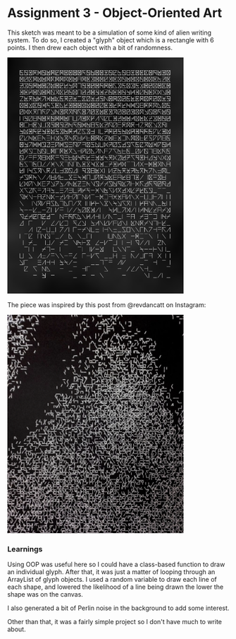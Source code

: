 # Assignment 3 - Object-Oriented Art

This sketch was meant to be a simulation of some kind of alien writing system. To do so, I created a "glyph" object which is a rectangle with 6 points. I then drew each object with a bit of randomness.

<img src="glyphs.png" alt="sample of project" width="400"/>

The piece was inspired by this post from @revdancatt on Instagram:

<img src="inspo.jpg" alt="project inspo" width="400"/>


### Learnings
Using OOP was useful here so I could have a class-based function to draw an individual glyph. After that, it was just a matter of looping through an ArrayList of glyph objects. I used a random variable to draw each line of each shape, and lowered the likelihood of a line being drawn the lower the shape was on the canvas.

I also generated a bit of Perlin noise in the background to add some interest.

Other than that, it was a fairly simple project so I don't have much to write about.
